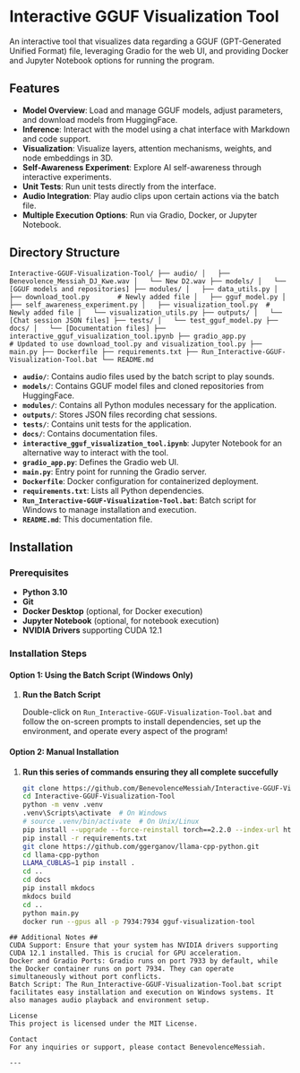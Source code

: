 # Interactive GGUF Visualization Tool

An interactive tool that visualizes data regarding a GGUF (GPT-Generated Unified Format) file, leveraging Gradio for the web UI, and providing Docker and Jupyter Notebook options for running the program.

## Features

- **Model Overview**: Load and manage GGUF models, adjust parameters, and download models from HuggingFace.
- **Inference**: Interact with the model using a chat interface with Markdown and code support.
- **Visualization**: Visualize layers, attention mechanisms, weights, and node embeddings in 3D.
- **Self-Awareness Experiment**: Explore AI self-awareness through interactive experiments.
- **Unit Tests**: Run unit tests directly from the interface.
- **Audio Integration**: Play audio clips upon certain actions via the batch file.
- **Multiple Execution Options**: Run via Gradio, Docker, or Jupyter Notebook.

## Directory Structure

``
Interactive-GGUF-Visualization-Tool/
├── audio/
│   ├── Benevolence_Messiah_DJ_Kwe.wav
│   └── New D2.wav
├── models/
│   └── [GGUF models and repositories]
├── modules/
│   ├── data_utils.py
│   ├── download_tool.py       # Newly added file
│   ├── gguf_model.py
│   ├── self_awareness_experiment.py
│   ├── visualization_tool.py  # Newly added file
│   └── visualization_utils.py
├── outputs/
│   └── [Chat session JSON files]
├── tests/
│   └── test_gguf_model.py
├── docs/
│   └── [Documentation files]
├── interactive_gguf_visualization_tool.ipynb
├── gradio_app.py              # Updated to use download_tool.py and visualization_tool.py
├── main.py
├── Dockerfile
├── requirements.txt
├── Run_Interactive-GGUF-Visualization-Tool.bat
└── README.md
``


- **`audio/`**: Contains audio files used by the batch script to play sounds.
- **`models/`**: Contains GGUF model files and cloned repositories from HuggingFace.
- **`modules/`**: Contains all Python modules necessary for the application.
- **`outputs/`**: Stores JSON files recording chat sessions.
- **`tests/`**: Contains unit tests for the application.
- **`docs/`**: Contains documentation files.
- **`interactive_gguf_visualization_tool.ipynb`**: Jupyter Notebook for an alternative way to interact with the tool.
- **`gradio_app.py`**: Defines the Gradio web UI.
- **`main.py`**: Entry point for running the Gradio server.
- **`Dockerfile`**: Docker configuration for containerized deployment.
- **`requirements.txt`**: Lists all Python dependencies.
- **`Run_Interactive-GGUF-Visualization-Tool.bat`**: Batch script for Windows to manage installation and execution.
- **`README.md`**: This documentation file.

## Installation

### Prerequisites

- **Python 3.10**
- **Git**
- **Docker Desktop** (optional, for Docker execution)
- **Jupyter Notebook** (optional, for notebook execution)
- **NVIDIA Drivers** supporting CUDA 12.1

### Installation Steps

#### Option 1: Using the Batch Script (Windows Only)

1. **Run the Batch Script**

   Double-click on `Run_Interactive-GGUF-Visualization-Tool.bat` and follow the on-screen prompts to install dependencies, set up the environment, and operate every aspect of the program!

#### Option 2: Manual Installation

1. **Run this series of commands ensuring they all complete succefully**

   ```bash
   git clone https://github.com/BenevolenceMessiah/Interactive-GGUF-Visualization-Tool.git
   cd Interactive-GGUF-Visualization-Tool
   python -m venv .venv
   .venv\Scripts\activate  # On Windows
   # source .venv/bin/activate  # On Unix/Linux
   pip install --upgrade --force-reinstall torch==2.2.0 --index-url https://download.pytorch.org/whl/cu121
   pip install -r requirements.txt
   git clone https://github.com/ggerganov/llama-cpp-python.git
   cd llama-cpp-python
   LLAMA_CUBLAS=1 pip install .
   cd ..
   cd docs
   pip install mkdocs
   mkdocs build
   cd ..
   python main.py
   docker run --gpus all -p 7934:7934 gguf-visualization-tool
````
## Additional Notes ##
CUDA Support: Ensure that your system has NVIDIA drivers supporting CUDA 12.1 installed. This is crucial for GPU acceleration.
Docker and Gradio Ports: Gradio runs on port 7933 by default, while the Docker container runs on port 7934. They can operate simultaneously without port conflicts.
Batch Script: The Run_Interactive-GGUF-Visualization-Tool.bat script facilitates easy installation and execution on Windows systems. It also manages audio playback and environment setup.

License
This project is licensed under the MIT License.

Contact
For any inquiries or support, please contact BenevolenceMessiah.

---






